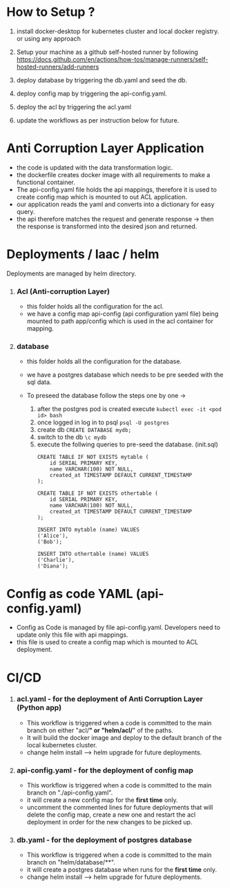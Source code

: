 # How to Setup ?
1. install docker-desktop for kubernetes cluster and local docker registry. or using any approach

2. Setup your machine as a github self-hosted runner by following https://docs.github.com/en/actions/how-tos/manage-runners/self-hosted-runners/add-runners
3. deploy database by triggering the db.yaml and seed the db.
4. deploy config map by triggering the api-config.yaml.
5. deploy the acl by triggering the acl.yaml
6. update the workflows as per instruction below for future.

# Anti Corruption Layer Application
* the code is updated with the data transformation logic.
* the dockerfile creates docker image with all requirements to make a functional container.
* The api-config.yaml file holds the api mappings, therefore it is used to create config map which is mounted to out ACL application.
* our application reads the yaml and converts into a dictionary for easy query.
* the api therefore matches the request and generate response -> then the response is transformed into the desired json and returned.

# Deployments / Iaac / helm

Deployments are managed by helm directory.

1. ### Acl (Anti-corruption Layer)
   * this folder holds all the configuration for the acl.
   * we have a config map api-config (api configuration yaml file) being mounted to path app/config which is used in the acl container for mapping.
  
2. ### database
   * this folder holds all the configuration for the database.
   * we have a postgres database which needs to be pre seeded with the sql data.
   * To preseed the database follow the steps one by one ->

      1. after the postgres pod is created execute ``kubectl exec -it <pod id> bash``
      2. once logged in log in to psql ``psql -U postgres``
      3. create db ``CREATE DATABASE mydb;``
      4. switch to the db ``\c mydb``
      5. execute the follwing queries to pre-seed the database. (init.sql)
            ```
            CREATE TABLE IF NOT EXISTS mytable (
                id SERIAL PRIMARY KEY,
                name VARCHAR(100) NOT NULL,
                created_at TIMESTAMP DEFAULT CURRENT_TIMESTAMP
            );
            
            CREATE TABLE IF NOT EXISTS othertable (
                id SERIAL PRIMARY KEY,
                name VARCHAR(100) NOT NULL,
                created_at TIMESTAMP DEFAULT CURRENT_TIMESTAMP
            );
            
            INSERT INTO mytable (name) VALUES
            ('Alice'),
            ('Bob');
            
            INSERT INTO othertable (name) VALUES
            ('Charlie'),
            ('Diana');
            
# Config as code YAML (api-config.yaml)
* Config as Code is managed by file api-config.yaml. Developers need to update only this file with api mappings.
* this file is used to create a config map which is mounted to ACL deployment.

# CI/CD

1. ### acl.yaml - for the deployment of Anti Corruption Layer (Python app)
    * This workflow is triggered when a code is committed to the main branch on either "acl/**" or "helm/acl/**" of the paths.
    * It will build the docker image and deploy to the default branch of the local kubernetes cluster.
    * change helm install --> helm upgrade for future deployments.
      
2. ### api-config.yaml - for the deployment of config map
    * This workflow is triggered when a code is committed to the main branch on "./api-config.yaml".
    * it will create a new config map for the **first time** only.
    * uncomment the commented lines for future deployments that will delete the config map, create a new one and restart the acl deployment in order for the new changes to be picked up.
  
3. ### db.yaml - for the deployment of postgres database
    * This workflow is triggered when a code is committed to the main branch on "helm/database/**".
    * it will create a postgres database when runs for the **first time** only.
    * change helm install --> helm upgrade for future deployments.

